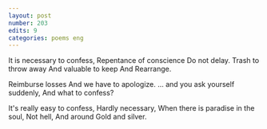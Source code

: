 ```yaml
---
layout: post
number: 203
edits: 9
categories: poems eng
---
```


It is necessary to confess,
Repentance of conscience
Do not delay.
Trash to throw away 
And valuable to keep
And Rearrange.

Reimburse losses 
And we have to apologize.
... and you ask yourself suddenly,
And what to confess?

It's really easy to confess,
Hardly necessary,
When there is paradise in the soul, 
Not hell,
And around 
Gold and silver.
